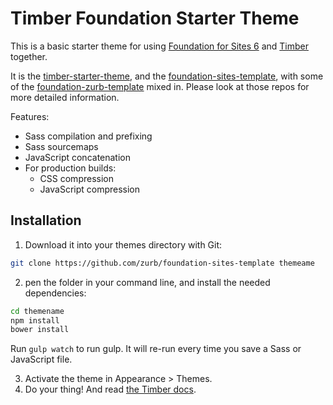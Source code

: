 # Timber Foundation Starter Theme

This is a basic starter theme for using [Foundation for Sites 6](http://foundation.zurb.com/sites) and [Timber](https://github.com/jarednova/timber) together.

It is the [timber-starter-theme](https://github.com/upstatement/timber-starter-theme), and the [foundation-sites-template](https://github.com/zurb/foundation-sites-template), with some of the [foundation-zurb-template](https://github.com/zurb/foundation-zurb-template) mixed in. Please look at those repos for more detailed information.

Features:
- Sass compilation and prefixing
- Sass sourcemaps
- JavaScript concatenation
- For production builds:
	- CSS compression
	- JavaScript compression

## Installation

1. Download it into your themes directory with Git:

```bash
git clone https://github.com/zurb/foundation-sites-template themeame
```

2. pen the folder in your command line, and install the needed dependencies:
```bash
cd themename
npm install
bower install
```
Run `gulp watch` to run gulp. It will re-run every time you save a Sass or JavaScript file.

3. Activate the theme in Appearance > Themes.
4. Do your thing! And read [the Timber docs](https://github.com/jarednova/timber/wiki).



